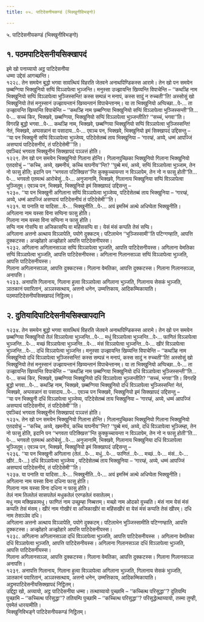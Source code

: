 ```yaml
---
title: ०५. पाटिदेसनीयकण्डं (भिक्खुनीविभङ्गो)

---
```

५. पाटिदेसनीयकण्डं (भिक्खुनीविभङ्गो)  


## १. पठमपाटिदेसनीयसिक्खापदं

इमे खो पनाय्यायो अट्ठ पाटिदेसनीया  
धम्मा उद्देसं आगच्छन्ति।  
१२२८. तेन समयेन बुद्धो भगवा सावत्थियं विहरति जेतवने अनाथपिण्डिकस्स आरामे। तेन खो पन समयेन छब्बग्गिया भिक्खुनियो सप्पिं विञ्ञापेत्वा भुञ्जन्ति। मनुस्सा उज्झायन्ति खिय्यन्ति विपाचेन्ति – ‘‘कथञ्हि नाम भिक्खुनियो सप्पिं विञ्ञापेत्वा भुञ्जिस्सन्ति! कस्स सम्पन्नं न मनापं, कस्स सादुं न रुच्चती’’ति! अस्सोसुं खो भिक्खुनियो तेसं मनुस्सानं उज्झायन्तानं खिय्यन्तानं विपाचेन्तानम्। या ता भिक्खुनियो अप्पिच्छा…पे॰… ता उज्झायन्ति खिय्यन्ति विपाचेन्ति – ‘‘कथञ्हि नाम छब्बग्गिया भिक्खुनियो सप्पिं विञ्ञापेत्वा भुञ्जिस्सन्ती’’ति…पे॰… सच्चं किर, भिक्खवे, छब्बग्गिया, भिक्खुनियो सप्पिं विञ्ञापेत्वा भुञ्जन्तीति? ‘‘सच्चं, भगवा’’ति। विगरहि बुद्धो भगवा…पे॰… कथञ्हि नाम, भिक्खवे, छब्बग्गिया भिक्खुनियो सप्पिं विञ्ञापेत्वा भुञ्जिस्सन्ति! नेतं, भिक्खवे, अप्पसन्नानं वा पसादाय…पे॰… एवञ्च पन, भिक्खवे, भिक्खुनियो इमं सिक्खापदं उद्दिसन्तु –  
‘‘या पन भिक्खुनी सप्पिं विञ्ञापेत्वा भुञ्जेय्य, पटिदेसेतब्बं ताय भिक्खुनिया – ‘गारय्हं, अय्ये, धम्मं आपज्जिं असप्पायं पाटिदेसनीयं, तं पटिदेसेमी’’’ति।  
एवञ्चिदं भगवता भिक्खुनीनं सिक्खापदं पञ्ञत्तं होति।  
१२२९. तेन खो पन समयेन भिक्खुनियो गिलाना होन्ति। गिलानपुच्छिका भिक्खुनियो गिलाना भिक्खुनियो एतदवोचुं – ‘‘कच्चि, अय्ये, खमनीयं, कच्चि यापनीय’’न्ति? ‘‘पुब्बे मयं, अय्ये, सप्पिं विञ्ञापेत्वा भुञ्जाम, तेन नो फासु होति; इदानि पन ‘‘भगवता पटिक्खित्त’’न्ति कुक्कुच्चायन्ता न विञ्ञापेम, तेन नो न फासु होती’’ति…पे॰… भगवतो एतमत्थं आरोचेसुं…पे॰… अनुजानामि, भिक्खवे, गिलानाय भिक्खुनिया सप्पिं विञ्ञापेत्वा भुञ्जितुम्। एवञ्च पन, भिक्खवे, भिक्खुनियो इमं सिक्खापदं उद्दिसन्तु –  
१२३०. ‘‘या पन भिक्खुनी अगिलाना सप्पिं विञ्ञापेत्वा भुञ्जेय्य, पटिदेसेतब्बं ताय भिक्खुनिया – ‘गारय्हं, अय्ये, धम्मं आपज्जिं असप्पायं पाटिदेसनीयं तं पटिदेसेमी’’’ति।  
१२३१. या पनाति या यादिसा…पे॰… भिक्खुनीति…पे॰… अयं इमस्मिं अत्थे अधिप्पेता भिक्खुनीति।  
अगिलाना नाम यस्सा विना सप्पिना फासु होति।  
गिलाना नाम यस्सा विना सप्पिना न फासु होति।  
सप्पि नाम गोसप्पि वा अजिकासप्पि वा महिंससप्पि वा। येसं मंसं कप्पति तेसं सप्पि।  
अगिलाना अत्तनो अत्थाय विञ्ञापेति, पयोगे दुक्कटम्। पटिलाभेन ‘‘भुञ्जिस्सामी’’ति पटिग्गण्हाति, आपत्ति दुक्कटस्स। अज्झोहारे अज्झोहारे आपत्ति पाटिदेसनीयस्स।  
१२३२. अगिलाना अगिलानसञ्ञा सप्पिं विञ्ञापेत्वा भुञ्जति, आपत्ति पाटिदेसनीयस्स। अगिलाना वेमतिका सप्पिं विञ्ञापेत्वा भुञ्जति, आपत्ति पाटिदेसनीयस्स। अगिलाना गिलानसञ्ञा सप्पिं विञ्ञापेत्वा भुञ्जति, आपत्ति पाटिदेसनीयस्स।  
गिलाना अगिलानसञ्ञा, आपत्ति दुक्कटस्स। गिलाना वेमतिका, आपत्ति दुक्कटस्स। गिलाना गिलानसञ्ञा, अनापत्ति।  
१२३३. अनापत्ति गिलानाय, गिलाना हुत्वा विञ्ञापेत्वा अगिलाना भुञ्जति, गिलानाय सेसकं भुञ्जति, ञातकानं पवारितानं, अञ्ञस्सत्थाय, अत्तनो धनेन, उम्मत्तिकाय, आदिकम्मिकायाति।  
पठमपाटिदेसनीयसिक्खापदं निट्ठितम्।  


## २. दुतियादिपाटिदेसनीयसिक्खापदानि

१२३४. तेन समयेन बुद्धो भगवा सावत्थियं विहरति जेतवने अनाथपिण्डिकस्स आरामे। तेन खो पन समयेन छब्बग्गिया भिक्खुनियो तेलं विञ्ञापेत्वा भुञ्जन्ति…पे॰… मधुं विञ्ञापेत्वा भुञ्जन्ति…पे॰… फाणितं विञ्ञापेत्वा भुञ्जन्ति…पे॰… मच्छं विञ्ञापेत्वा भुञ्जन्ति…पे॰… मंसं विञ्ञापेत्वा भुञ्जन्ति…पे॰… खीरं विञ्ञापेत्वा भुञ्जन्ति…पे॰… दधिं विञ्ञापेत्वा भुञ्जन्ति। मनुस्सा उज्झायन्ति खिय्यन्ति विपाचेन्ति – ‘‘कथञ्हि नाम भिक्खुनियो दधिं विञ्ञापेत्वा भुञ्जिस्सन्ति! कस्स सम्पन्नं न मनापं, कस्स सादुं न रुच्चती’’ति! अस्सोसुं खो भिक्खुनियो तेसं मनुस्सानं उज्झायन्तानं खिय्यन्तानं विपाचेन्तानम्। या ता भिक्खुनियो अप्पिच्छा…पे॰… ता उज्झायन्ति खिय्यन्ति विपाचेन्ति – ‘‘कथञ्हि नाम छब्बग्गिया भिक्खुनियो दधिं विञ्ञापेत्वा भुञ्जिस्सन्ती’’ति…पे॰… सच्चं किर, भिक्खवे, छब्बग्गिया भिक्खुनियो दधिं विञ्ञापेत्वा भुञ्जन्तीति? ‘‘सच्चं, भगवा’’ति। विगरहि बुद्धो भगवा…पे॰… कथञ्हि नाम, भिक्खवे, छब्बग्गिया भिक्खुनियो दधिं विञ्ञापेत्वा भुञ्जिस्सन्ति! नेतं, भिक्खवे, अप्पसन्नानं वा पसादाय…पे॰… एवञ्च पन भिक्खवे, भिक्खुनियो इमं सिक्खापदं उद्दिसन्तु –  
‘‘या पन भिक्खुनी दधिं विञ्ञापेत्वा भुञ्जेय्य, पटिदेसेतब्बं ताय भिक्खुनिया – ‘गारय्हं, अय्ये, धम्मं आपज्जिं असप्पायं पाटिदेसनीयं, तं पटिदेसेमी’’’ति।  
एवञ्चिदं भगवता भिक्खुनीनं सिक्खापदं पञ्ञत्तं होति।  
१२३५. तेन खो पन समयेन भिक्खुनियो गिलाना होन्ति। गिलानपुच्छिका भिक्खुनियो गिलाना भिक्खुनियो एतदवोचुं – ‘‘कच्चि, अय्ये, खमनीयं, कच्चि यापनीय’’न्ति? ‘‘पुब्बे मयं, अय्ये, दधिं विञ्ञापेत्वा भुञ्जिम्हा, तेन नो फासु होति, इदानि पन ‘‘भगवता पटिक्खित्त’’न्ति कुक्कुच्चायन्ता न विञ्ञापेम, तेन नो न फासु होती’’ति…पे॰… भगवतो एतमत्थं आरोचेसुं…पे॰… अनुजानामि, भिक्खवे, गिलानाय भिक्खुनिया दधिं विञ्ञापेत्वा भुञ्जितुम्। एवञ्च पन, भिक्खवे, भिक्खुनियो इमं सिक्खापदं उद्दिसन्तु –  
१२३६. ‘‘या पन भिक्खुनी अगिलाना (तेलं…पे॰… मधुं…पे॰… फाणितं…पे॰… मच्छं…पे॰… मंसं…पे॰… खीरं…पे॰…) दधिं विञ्ञापेत्वा भुञ्जेय्य , पटिदेसेतब्बं ताय भिक्खुनिया – ‘गारय्हं, अय्ये, धम्मं आपज्जिं असप्पायं पाटिदेसनीयं, तं पटिदेसेमी’’’ति।  
१२३७. या पनाति या यादिसा…पे॰… भिक्खुनीति…पे॰… अयं इमस्मिं अत्थे अधिप्पेता भिक्खुनीति।  
अगिलाना नाम यस्सा विना दधिना फासु होति।  
गिलाना नाम यस्सा विना दधिना न फासु होति।  
तेलं नाम तिलतेलं सासपतेलं मधुकतेलं एरण्डतेलं वसातेलम्।  
मधु नाम मक्खिकामधु। फाणितं नाम उच्छुम्हा निब्बत्तम्। मच्छो नाम ओदको वुच्चति। मंसं नाम येसं मंसं कप्पति तेसं मंसम्। खीरं नाम गोखीरं वा अजिकाखीरं वा महिंसखीरं वा येसं मंसं कप्पति तेसं खीरम्। दधि नाम तेसञ्ञेव दधि।  
अगिलाना अत्तनो अत्थाय विञ्ञापेति, पयोगे दुक्कटम्। पटिलाभेन भुञ्जिस्सामीति पटिग्गण्हाति, आपत्ति दुक्कटस्स। अज्झोहारे अज्झोहारे आपत्ति पाटिदेसनीयस्स।  
१२३८. अगिलाना अगिलानसञ्ञा दधिं विञ्ञापेत्वा भुञ्जति, आपत्ति पाटिदेसनीयस्स । अगिलाना वेमतिका दधिं विञ्ञापेत्वा भुञ्जति, आपत्ति पाटिदेसनीयस्स। अगिलाना गिलानसञ्ञा दधिं विञ्ञापेत्वा भुञ्जति, आपत्ति पाटिदेसनीयस्स।  
गिलाना अगिलानसञ्ञा, आपत्ति दुक्कटस्स। गिलाना वेमतिका, आपत्ति दुक्कटस्स। गिलाना गिलानसञ्ञा अनापत्ति।  
१२३९. अनापत्ति गिलानाय, गिलाना हुत्वा विञ्ञापेत्वा अगिलाना भुञ्जति, गिलानाय सेसकं भुञ्जति, ञातकानं पवारितानं, अञ्ञस्सत्थाय, अत्तनो धनेन, उम्मत्तिकाय, आदिकम्मिकायाति।  
अट्ठमपाटिदेसनीयसिक्खापदं निट्ठितम्।  
उद्दिट्ठा खो, अय्यायो, अट्ठ पाटिदेसनीया धम्मा। तत्थाय्यायो पुच्छामि – ‘‘कच्चित्थ परिसुद्धा’’? दुतियम्पि पुच्छामि – ‘‘कच्चित्थ परिसुद्धा’’? ततियम्पि पुच्छामि – ‘‘कच्चित्थ परिसुद्धा’’? परिसुद्धेत्थाय्यायो, तस्मा तुण्ही, एवमेतं धारयामीति।  
भिक्खुनिविभङ्गे पाटिदेसनीयकण्डं निट्ठितम्।  